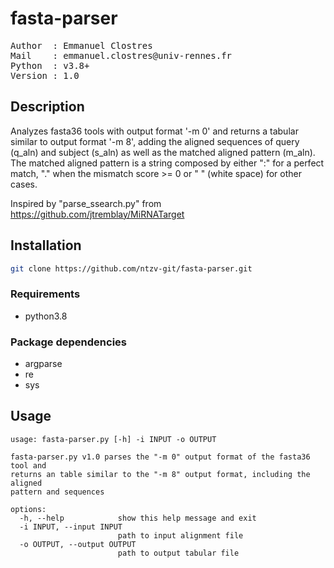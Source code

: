 # fasta-parser

<pre>
Author  : Emmanuel Clostres
Mail    : emmanuel.clostres@univ-rennes.fr
Python  : v3.8+
Version : 1.0
</pre>


## Description

Analyzes fasta36 tools with output format '-m 0' and returns a tabular similar to output format '-m 8', adding the
aligned sequences of query (q_aln) and subject (s_aln) as well as the matched aligned pattern (m_aln).
The matched aligned pattern is a string composed by either ":" for a perfect match, "." when the mismatch score >= 0
or " " (white space) for other cases.

Inspired by "parse_ssearch.py" from https://github.com/jtremblay/MiRNATarget


## Installation

```bash
git clone https://github.com/ntzv-git/fasta-parser.git
```


### Requirements

- python3.8


### Package dependencies

- argparse
- re
- sys


## Usage

```
usage: fasta-parser.py [-h] -i INPUT -o OUTPUT

fasta-parser.py v1.0 parses the "-m 0" output format of the fasta36 tool and
returns an table similar to the "-m 8" output format, including the aligned
pattern and sequences

options:
  -h, --help            show this help message and exit
  -i INPUT, --input INPUT
                        path to input alignment file
  -o OUTPUT, --output OUTPUT
                        path to output tabular file
```
